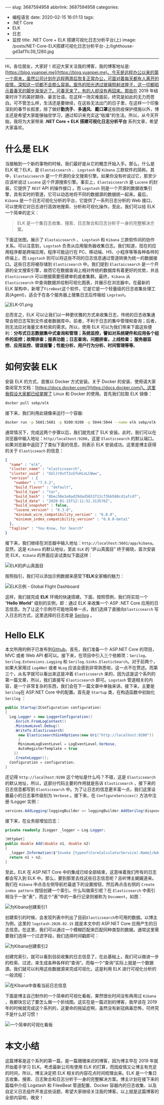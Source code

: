 ﻿﻿---
slug: 3687594958
abbrlink: 3687594958
categories:
- 编程语言
date: 2020-02-15 16:01:13
tags:
- .NET Core
- ELK
- 日志
- 监控
title: .NET Core + ELK 搭建可视化日志分析平台(上)
image: /posts/NET-Core-ELK搭建可视化日志分析平台-上/lighthouse-gd3af11c39_1280.jpg
---

Hi，各位朋友，大家好！欢迎大家关注我的博客，我的博客地址是: [https://blog.yuanpei.me](https://blog.yuanpei.me)。今天是远程办公以来的第一个周末，虽然公司计划在远程两周后恢复正常办公，可面对着每天都有人离开的疫情，深知这一切都不会那么容易。窗外的阳光透过玻璃照射进屋子，这一切都昭示着春天的脚步渐渐近了。可春天来了，有的人却没有再回来。那些在 2019 年结束时许下的美好期待、豪言壮语，在这样一场灾难面前，终究是如此的无力而苍白。可不管怎么样，生活还是要继续，在这些无法出门的日子里，在这样一个印象深刻的春节长假里，除了做好**勤洗手**、**多通风**、**戴口罩**这些防疫保护措施以外，博主还是希望大家能够抽空学习，通过知识来充实这“枯燥"的生活。所以，从今天开始，我将为大家带来 **.NET Core + ELK 搭建可视化日志分析平台** 系列文章，希望大家喜欢。

# 什么是 ELK

当接触到一个新的事物的时候，我们最好是从它的概念开始入手。那么，什么是 ELK 呢？ELK，是 `Elastaicsearch` 、 `Logstash` 和 `Kibana` 三款软件的简称。其中，`Elastaicsearch` 是一个开源的全文搜索引擎。如果你没有听说过它，那至少应该听说过 `Lucene` 这个开源搜索引擎。事实上，`Elastaicsearch` 是 `Lucene` 的封装，它提供了 `REST` API 的操作接口 。而 `Logstash` 则是一个开源的数据收集引擎，具有实时的管道，它可以动态地将不同的数据源的数据统一起来。最后，`Kibana` 是一个日志可视化分析的平台，它提供了一系列日志分析的 Web 接口，可以使用它对日志进行高效地搜索、分析和可视化操作。至此，我们可以给 ELK 一个简单的定义：

> ELK 是一个集日志收集、搜索、日志聚合和日志分析于一身的完整解决方案。

下面这张图，展示了 `Elastaicsearch` 、 `Logstash` 和 `Kibana` 三款软件间的协作关系。可以注意到，`Logstash` 负责从应用服务器收集日志。我们知道，现在的应用程序都是跨端应用，程序可能运行在 PC、移动端、H5、小程序等等各种各样的终端上，而 `Logstash` 则可以将这些不同的日志信息通过管道转换为统一的数据接口。这些日志将被存储到 `Elasticsearch` 中。我们提到 `Elastaicsearch` 是一个开源的全文搜索引擎，故而它在数据查询上相对传统的数据库有着更好的优势，并且 `Elasticsearch` 可以根据需要搭建单机或者集群。最终，`Kibana` 从 `Elasticsearch` 中查询数据并绘制可视化图表，并展示在浏览器中。在最新的 ELK 架构中，新增了`FireBeat`这个软件，它是它是一个轻量级的日志收集处理工具(Agent)，适合于在各个服务器上搜集日志后传输给 `Logstash`。

![ELK-01.png](https://i.loli.net/2020/02/15/mbJRXGo56YA9jQP.png)

总而言之，ELK 可以让我们以一种更优雅的方式来收集日志，传统的日志收集通常会把日志写到文件或者数据库中。前者，不利于日志的集中管理和查询；后者，则无法应对海量文本检索的需求。所以，使用 ELK 可以为我们带来下面这些便利：**分布式日志数据集中式查询和管理；系统监控，譬如对系统硬件和应用各个组件的监控；故障排查；报表功能；日志查询，问题排查，上线检查； 服务器监控、应用监控、错误报警；性能分析、用户行为分析、时间管理等等**。

# 如何安装 ELK

安装 ELK 的方式，首推以 Docker 方式安装。关于 Docker 的安装、使用请大家查阅官方文档：[https://docs.docker.com/](https://docs.docker.com/)。这里我假设大家都已经掌握了 Linux 和 Docker 的使用。首先我们拉取 ELK 镜像：

```bash
docker pull sebp/elk
```

接下来，我们利用此镜像来运行一个容器:

```bash
docker run -p 5601:5601 -p 9200:9200 -p 5044:5044 --name elk sebp/elk 
```

通常情况下，完成这两个步骤以后，我们就完成了 ELK 安装。此时，我们可以在浏览器中输入地址：`http//localhost:9200`，这是 `Elasticsearch` 的默认端口。如果浏览器中返回了了类似下面的信息，则表示 ELK 安装成功。这里是博主获得的关于 `Elasticseach` 的信息：

```json
{
  "name" : "elk",
  "cluster_name" : "elasticsearch",
  "cluster_uuid" : "GGlJrOvtT2uSfoHioLCWww",
  "version" : {
    "number" : "7.5.2",
    "build_flavor" : "default",
    "build_type" : "tar",
    "build_hash" : "8bec50e1e0ad29dad5653712cf3bb580cd1afcdf",
    "build_date" : "2020-01-15T12:11:52.313576Z",
    "build_snapshot" : false,
    "lucene_version" : "8.3.0",
    "minimum_wire_compatibility_version" : "6.8.0",
    "minimum_index_compatibility_version" : "6.0.0-beta1"
  },
  "tagline" : "You Know, for Search"
}
```
接下来，我们继续在浏览器中输入地址：`http://localhost:5601/app/kibana`。显然，这是 `Kibana` 的默认地址，至此 `ELK` 的 “庐山真面目” 终于揭晓，首次安装完 ELK，`Kibana` 的界面应该试类似下面这样：

![ELK的庐山真面目](https://i.loli.net/2020/02/15/uOQSCUxfWYManK6.png)

按照指引，我们可以添加示例数据来感受下**ELK**全家桶的魅力：

![ELK示例 - Global Flight Dashboard](https://i.loli.net/2020/02/15/j6xFzedsPf7y9gL.png)

这样，我们就完成 **ELK** 环境的快速搭建。下面，按照惯例，我们将实现一个 “**Hello World**” 级别的实例，即：通过 ELK 来收集一个 ASP .NET Core 应用的日志信息。为了让这个示例尽可能地简单一点，我们选择了直接向`Elasticsearch` 写入日志的方式，这里选择的日志库是 [Serilog](https://serilog.net/) 。

# Hello ELK

本文所用的例子已发布到[Github](https://github.com/qinyuanpei/DynamicWebApi/tree/master/DynamicWebApi.Core)。首先，我们准备一个 ASP.NET Core 的项目，MVC 或者 Web API 都可以。接下来，在项目中引入三个依赖项：`Serilog`、`Serilog.Extensions.Logging` 和 `Serilog.Sinks.ElasticSearch`。对于前两个，如果大家用过 `Log4Net` 或者 `NLog` 应该会感到非常熟悉啦，这一点不在赘述。而第三个，从名字就可以看出来这是冲着 `Elasticsearch` 来的，因为这是这个系列的第一篇文章，所以，我们直接写 `Elasticsearch` 即可。`Logstash` 管道相关的内容，是一个非常复杂的东西，我们会在下一篇文章中单独来讲。接下来，主要是`Serilog`在 ASP.NET Core 中的配置。首先是 `Startup` 类，在构造函数中初始化 `Serilog` ：

```csharp
public Startup(IConfiguration configuration)
{
  Log.Logger = new LoggerConfiguration()
    .Enrich.FromLogContext()
    .MinimumLevel.Debug()
    .WriteTo.Elasticsearch(
      new ElasticsearchSinkOptions(new Uri("http://localhost:9200"))
      {
      MinimumLogEventLevel = LogEventLevel.Verbose,
      AutoRegisterTemplate = true
    })
    .CreateLogger();
  Configuration = configuration;
}

```
还记得 `http://localhost:9200` 这个地址是什么吗？不错，这是 `Elasticsearch` 的默认地址，所以，这部分代码主要的作用就是告诉 `Elasticsearch` ，接下来的日志信息都写到 `Elasticsearch` 中。为了让日志的信息更丰富一点，我们这里设置最小的日志事件级别为 `Verbose` 。接下来，在 `ConfigureServices()` 方法中注册 ILogger 实例：
```csharp
services.AddLogging(loggingBuilder => loggingBuilder.AddSerilog(dispose: true));
```

接下来，在业务层增加日志：
```csharp
private readonly ILogger _logger = Log.Logger;
      
[HttpGet]
public double Add(double n1, double n2)
{
  _logger.Information($"Invoke {typeof(CoreCalculatorService).Name}/Add: {n1},{n2}");
  return n1 + n2;
}
```
至此，ELK 在 ASP.NET Core 中的集成已经全部结束，这意味着我们所有的日志都会写入到 ELK 中。那么，要到那里去找这些日志信息呢？且听博主娓娓道来。我们在 `Kibana` 中点击左侧导航栏最底下的设置按钮，然后再点击右侧的 `Create index pattern` 按钮创建一个索引。什么叫做索引呢？在 `Elasticsearch` 中索引相当于一张"表"，而这个“表”中的一条行记录则被称为 `Document`，如图：

![为Kibana创建索引1](https://i.loli.net/2020/02/15/fywAlQcH45mId1F.png)

创建索引的时候，会发现列表中列出了目前`Elasticsearch`中可用的数据。以博主为例，这里的 `logstash-2020.02.15` 就是本文中的 ASP.NET Core 应用产生的日志信息。在这里，我们可以通过一个模糊匹配来匹配同种类型的数据。通常这里需要我们选择一个过滤字段，我们选择时间戳即可：

![为Kibana创建索引2](https://i.loli.net/2020/02/15/8fD1EabSUV7OeZM.png)

创建完索引，就可以看到目前收集的日志信息了，在此基础上，我们可以做进一步的检索、过滤，来生成各种各样的“查询”。而每一个“查询”实际上就是一个数据源。我们就可以利用这些数据源来完成可视化，这是利用 ELK 进行可视化分析的一般流程：

![在Kibana中查看当前日志信息](https://i.loli.net/2020/02/15/m5jufkQW4qEiZAJ.png)

下面是博主自己制作的一个简单的可视化看板，果然很长时间没有再用过 `Kibana` ，我都快忘记了要怎么做一个折线图。这实在是一篇迟到的博客，我早该在 2019 年的时候就完成这个系列的，这要命的拖延症啊，虽然没有新冠病毒恐怖，可终究不是什么好习惯！

![一个简单的可视化看板](https://i.loli.net/2020/02/15/me7v2LBIOCUfM5a.png)

# 本文小结
这篇博客是这个系列的第一篇，是一篇珊珊来迟的博客，因为博主早在 2019 年就开始着手学习 ELK。考虑最新公司有使用 ELK 的打算，而因疫情又让博主有充足的时间，所以，博主决定把 ELK 相关的内容花点时间梳理出来。ELK 是一个集日志收集、搜索、日志聚合和日志分析于一身的完整解决方案。博主计划在接下来的篇幅中介绍 Logstash 和 FileeBeat 管道配置、Docker 容器内的日志收集、以及自定义日志组件开发这些话题，希望大家继续关注我的博客。以上就是这篇博客的全部内容啦，晚安！